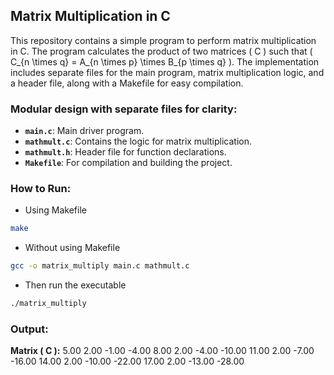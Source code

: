 ## Matrix Multiplication in C

This repository contains a simple program to perform matrix multiplication in C. The program calculates the product of two matrices \( C \) such that \( C_{n \times q} = A_{n \times p} \times B_{p \times q} \). The implementation includes separate files for the main program, matrix multiplication logic, and a header file, along with a Makefile for easy compilation.


### Modular design with separate files for clarity:
- **`main.c`**: Main driver program.
- **`mathmult.c`**: Contains the logic for matrix multiplication.
- **`mathmult.h`**: Header file for function declarations.
- **`Makefile`**: For compilation and building the project.

### How to Run:
- Using Makefile
```bash
make
```
- Without using Makefile
```bash
gcc -o matrix_multiply main.c mathmult.c
```
- Then run the executable
```bash
./matrix_multiply
```

### Output:

**Matrix \( C \):**
5.00 2.00 -1.00 -4.00 8.00 2.00 -4.00 -10.00 11.00 2.00 -7.00 -16.00 14.00 2.00 -10.00 -22.00 17.00 2.00 -13.00 -28.00
